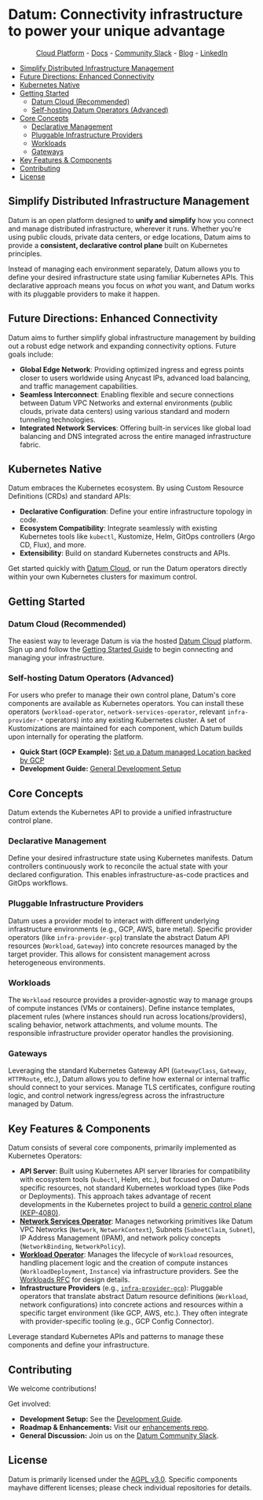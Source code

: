 # Datum: Connectivity infrastructure to power your unique advantage

<p align="center">
  <a href="https://cloud.datum.net">Cloud Platform</a> -
  <a href="https://docs.datum.net">Docs</a> -
  <a href="https://slack.datum.net">Community Slack</a> -
  <a href="https://www.datum.net/blog/">Blog</a> -
  <a href="https://www.linkedin.com/company/datum-cloud/">LinkedIn</a>
</p>

- [Simplify Distributed Infrastructure Management](#simplify-distributed-infrastructure-management)
- [Future Directions: Enhanced Connectivity](#future-directions-enhanced-connectivity)
- [Kubernetes Native](#kubernetes-native)
- [Getting Started](#getting-started)
  - [Datum Cloud (Recommended)](#datum-cloud-recommended)
  - [Self-hosting Datum Operators (Advanced)](#self-hosting-datum-operators-advanced)
- [Core Concepts](#core-concepts)
  - [Declarative Management](#declarative-management)
  - [Pluggable Infrastructure Providers](#pluggable-infrastructure-providers)
  - [Workloads](#workloads)
  - [Gateways](#gateways)
- [Key Features \& Components](#key-features--components)
- [Contributing](#contributing)
- [License](#license)

## Simplify Distributed Infrastructure Management

Datum is an open platform designed to **unify and simplify** how you connect and
manage distributed infrastructure, wherever it runs. Whether you're using public
clouds, private data centers, or edge locations, Datum aims to provide a
**consistent, declarative control plane** built on Kubernetes principles.

Instead of managing each environment separately, Datum allows you to define your
desired infrastructure state using familiar Kubernetes APIs. This declarative
approach means you focus on *what* you want, and Datum works with its pluggable
providers to make it happen.

## Future Directions: Enhanced Connectivity

Datum aims to further simplify global infrastructure management by building out
a robust edge network and expanding connectivity options. Future goals include:

- **Global Edge Network**: Providing optimized ingress and egress points closer
  to users worldwide using Anycast IPs, advanced load balancing, and traffic
  management capabilities.
- **Seamless Interconnect**: Enabling flexible and secure connections between
  Datum VPC Networks and external environments (public clouds, private data
  centers) using various standard and modern tunneling technologies.
- **Integrated Network Services**: Offering built-in services like global load
  balancing and DNS integrated across the entire managed infrastructure fabric.

## Kubernetes Native

Datum embraces the Kubernetes ecosystem. By using Custom Resource Definitions
(CRDs) and standard APIs:

- **Declarative Configuration**: Define your entire infrastructure topology in
  code.
- **Ecosystem Compatibility**: Integrate seamlessly with existing Kubernetes
  tools like `kubectl`, Kustomize, Helm, GitOps controllers (Argo CD, Flux), and
  more.
- **Extensibility**: Build on standard Kubernetes constructs and APIs.

Get started quickly with [Datum Cloud](https://cloud.datum.net), or run the
Datum operators directly within your own Kubernetes clusters for maximum
control.

## Getting Started

### Datum Cloud (Recommended)

The easiest way to leverage Datum is via the hosted [Datum
Cloud](https://cloud.datum.net) platform. Sign up and follow the [Getting
Started Guide](https://docs.datum.net/docs/get-started/) to begin connecting and
managing your infrastructure.

### Self-hosting Datum Operators (Advanced)

For users who prefer to manage their own control plane, Datum's core components
are available as Kubernetes operators. You can install these operators
(`workload-operator`, `network-services-operator`, relevant `infra-provider-*`
operators) into any existing Kubernetes cluster. A set of Kustomizations are
maintained for each component, which Datum builds upon internally for operating
the platform.

- **Quick Start (GCP Example):** [Set up a Datum managed Location backed by
  GCP](https://docs.datum.net/docs/tutorials/infra-provider-gcp/)
- **Development Guide:** [General Development
  Setup](https://docs.datum.net/docs/tasks/developer-guide/)

## Core Concepts

Datum extends the Kubernetes API to provide a unified infrastructure control
plane.

### Declarative Management

Define your desired infrastructure state using Kubernetes manifests. Datum
controllers continuously work to reconcile the actual state with your declared
configuration. This enables infrastructure-as-code practices and GitOps
workflows.

### Pluggable Infrastructure Providers

Datum uses a provider model to interact with different underlying infrastructure
environments (e.g., GCP, AWS, bare metal). Specific provider operators (like
`infra-provider-gcp`) translate the abstract Datum API resources (`Workload`,
`Gateway`) into concrete resources managed by the target provider. This allows
for consistent management across heterogeneous environments.

### Workloads

The `Workload` resource provides a provider-agnostic way to manage groups of
compute instances (VMs or containers). Define instance templates, placement
rules (where instances should run across locations/providers), scaling behavior,
network attachments, and volume mounts. The responsible infrastructure provider
operator handles the provisioning.

### Gateways

Leveraging the standard Kubernetes Gateway API (`GatewayClass`, `Gateway`,
`HTTPRoute`, etc.), Datum allows you to define how external or internal traffic
should connect to your services. Manage TLS certificates, configure routing
logic, and control network ingress/egress across the infrastructure managed by
Datum.

## Key Features & Components

Datum consists of several core components, primarily implemented as Kubernetes
Operators:

- **API Server**: Built using Kubernetes API server libraries for compatibility
  with ecosystem tools (`kubectl`, Helm, etc.), but focused on Datum-specific
  resources, not standard Kubernetes workload types (like Pods or Deployments).
  This approach takes advantage of recent developments in the Kubernetes project
  to build a [generic control plane
  (KEP-4080)](https://github.com/kubernetes/enhancements/tree/master/keps/sig-api-machinery/4080-generic-controlplane).
- **[Network Services
  Operator](https://github.com/datum-cloud/network-services-operator)**: Manages
  networking primitives like Datum VPC Networks (`Network`, `NetworkContext`),
  Subnets (`SubnetClaim`, `Subnet`), IP Address Management (IPAM), and network
  policy concepts (`NetworkBinding`, `NetworkPolicy`).
- **[Workload Operator](https://github.com/datum-cloud/workload-operator)**:
  Manages the lifecycle of `Workload` resources, handling placement logic and
  the creation of compute instances (`WorkloadDeployment`, `Instance`) via
  infrastructure providers. See the [Workloads RFC](https://github.com/datum-cloud/enhancements/tree/main/enhancements/compute/workloads)
  for design details.
- **Infrastructure Providers** (e.g.,
  [`infra-provider-gcp`](https://github.com/datum-cloud/infra-provider-gcp)):
  Pluggable operators that translate abstract Datum resource definitions
  (`Workload`, network configurations) into concrete actions and resources
  within a specific target environment (like GCP, AWS, etc.). They often
  integrate with provider-specific tooling (e.g., GCP Config Connector).

Leverage standard Kubernetes APIs and patterns to manage these components and
define your infrastructure.

## Contributing

We welcome contributions!

Get involved:

- **Development Setup:** See the [Development Guide](https://docs.datum.net/docs/tasks/developer-guide/).
- **Roadmap & Enhancements:** Visit our [enhancements repo](https://github.com/orgs/datum-cloud/projects/22).
- **General Discussion:** Join us on the [Datum Community Slack](https://slack.datum.net).

## License

Datum is primarily licensed under the [AGPL v3.0](https://www.gnu.org/licenses/agpl-3.0.en.html).
Specific components mayhave different licenses; please check individual
repositories for details.
